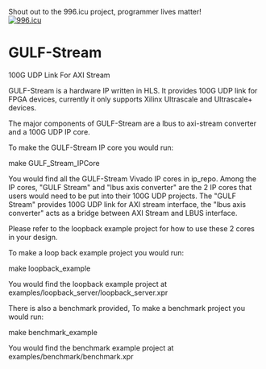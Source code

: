 Shout out to the 996.icu project, programmer lives matter!<br>
[![996.icu](https://img.shields.io/badge/link-996.icu-red.svg)](https://996.icu/#/en_US)

# GULF-Stream
100G UDP Link For AXI Stream

GULF-Stream is a hardware IP written in HLS. It provides 100G UDP link for FPGA devices, currently it only supports Xilinx Ultrascale and Ultrascale+ devices.

The major components of GULF-Stream are a lbus to axi-stream converter and a 100G UDP IP core.

To make the GULF-Stream IP core you would run:

make GULF_Stream_IPCore

You would find all the GULF-Stream Vivado IP cores in ip_repo.
Among the IP cores, "GULF Stream" and "lbus axis converter" are the 2 IP cores that users would need to be put into their 100G UDP projects. The "GULF Stream" provides 100G UDP link for AXI stream interface, the "lbus axis converter" acts as a bridge between AXI Stream and LBUS interface.

Please refer to the loopback example project for how to use these 2 cores in your design.

To make a loop back example project you would run:

make loopback_example

You would find the loopback example project at examples/loopback_server/loopback_server.xpr

There is also a benchmark provided, To make a benchmark project you would run:

make benchmark_example

You would find the benchmark example project at examples/benchmark/benchmark.xpr
